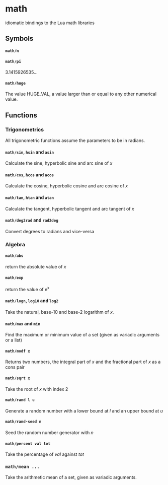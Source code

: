math  
====  
idiomatic bindings to the Lua math libraries  

## Symbols  
#### `math/π`  
#### `math/pi`  
3.1415926535...  



#### `math/huge`  
The value HUGE_VAL, a value larger than or equal to any other numerical value.  



## Functions  
### Trigonometrics  
All trigonometric functions assume the parameters to be in radians.  
#### `math/sin`, `hsin` and `asin`  
Calculate the sine, hyperbolic sine and arc sine of _x_  



#### `math/cos`, `hcos` and `acos`  
Calculate the cosine, hyperbolic cosine and arc cosine of _x_  



#### `math/tan`, `htan` and `atan`  
Calculate the tangent, hyperbolic tangent and arc tangent of _x_  



#### `math/deg2rad` and `rad2deg`  
Convert degrees to radians and vice-versa  



### Algebra  
#### `math/abs`  
return the absolute value of _x_  



#### `math/exp`  
return the value of e<sup>x</sup>  



#### `math/logn`, `log10` and `log2`  
Take the natural, base-10 and base-2 logarithm of _x_.  



#### `math/max` and `min`  
Find the maximum or minimum value of a set (given as variadic arguments or a list)  



#### `math/modf x`  
Returns two numbers, the integral part of _x_ and the fractional part of _x_ as a cons pair  



#### `math/sqrt x`  
Take the root of _x_ with index 2  



#### `math/rand l u`  
Generate a random number with a lower bound at _l_ and an upper bound at _u_  



#### `math/rand-seed n`  
Seed the random number generator with _n_  


  
#### `math/percent val tot`  
Take the percentage of _val_ against _tot_  



### `math/mean ...`  
Take the arithmetic mean of a set, given as variadic arguments.  
